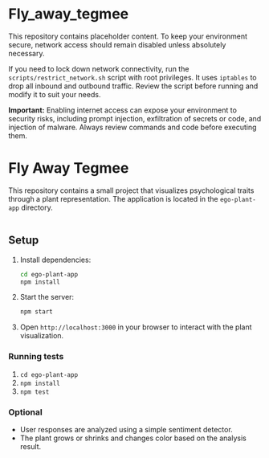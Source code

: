 
# Fly_away_tegmee

This repository contains placeholder content. To keep your environment secure, network access should remain disabled unless absolutely necessary.

If you need to lock down network connectivity, run the `scripts/restrict_network.sh` script with root privileges. It uses `iptables` to drop all inbound and outbound traffic. Review the script before running and modify it to suit your needs.

**Important:** Enabling internet access can expose your environment to security risks, including prompt injection, exfiltration of secrets or code, and injection of malware. Always review commands and code before executing them.

# Fly Away Tegmee

This repository contains a small project that visualizes psychological traits through a plant representation. The application is located in the `ego-plant-app` directory.

![Application Demo](data:image/gif;base64,R0lGODlhAQABAAD/ACwAAAAAAQABAAACADs=)

## Setup

1. Install dependencies:
   ```bash
   cd ego-plant-app
   npm install
   ```

2. Start the server:
   ```bash
   npm start
   ```

3. Open `http://localhost:3000` in your browser to interact with the plant visualization.

### Running tests

1. `cd ego-plant-app`
2. `npm install`
3. `npm test`

### Optional
- User responses are analyzed using a simple sentiment detector.
- The plant grows or shrinks and changes color based on the analysis result.

